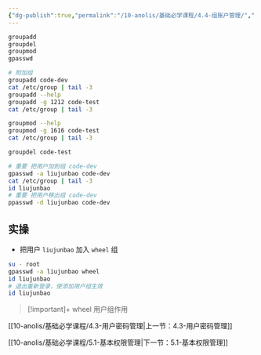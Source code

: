 ```yaml
---
{"dg-publish":true,"permalink":"/10-anolis/基础必学课程/4.4-组账户管理/","dgPassFrontmatter":true}
---
```




```bash
groupadd
groupdel
groupmod
gpasswd

# 附加组
groupadd code-dev
cat /etc/group | tail -3
groupadd --help
groupadd -g 1212 code-test
cat /etc/group | tail -3

groupmod --help
groupmod -g 1616 code-test
cat /etc/group | tail -3

groupdel code-test

# 重要 把用户加到组 code-dev
gpasswd -a liujunbao code-dev
cat /etc/group | tail -3
id liujunbao
# 重要 把用户移出组 code-dev
ppasswd -d liujunbao code-dev
```


## 实操

- 把用户 `liujunbao` 加入 `wheel` 组

```bash
su - root
gpasswd -a liujunbao wheel
id liujunbao
# 退出重新登录，使添加用户组生效
id liujunbao
```


> [!important]+ 
> wheel 用户组作用
> 


[[10-anolis/基础必学课程/4.3-用户密码管理\|上一节：4.3-用户密码管理]]

[[10-anolis/基础必学课程/5.1-基本权限管理\|下一节：5.1-基本权限管理]]